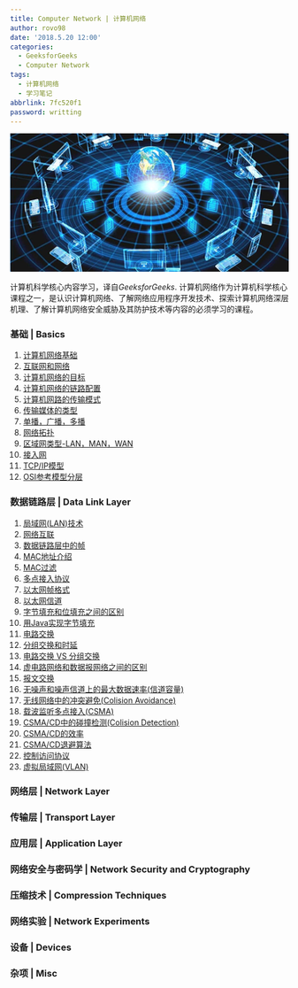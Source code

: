 ```yaml
---
title: Computer Network | 计算机网络
author: rovo98
date: '2018.5.20 12:00'
categories:
  - GeeksforGeeks
  - Computer Network
tags:
  - 计算机网络
  - 学习笔记
abbrlink: 7fc520f1
password: writting
---
```


![](/images/computer-networking/computer-networking.jpg)

计算机科学核心内容学习，译自*GeeksforGeeks*. 计算机网络作为计算机科学核心课程之一，是认识计算机网络、了解网络应用程序开发技术、探索计算机网络深层机理、了解计算机网络安全威胁及其防护技术等内容的必须学习的课程。

<!-- more -->

### 基础 | Basics

1. [计算机网络基础](/posts/c88d46b1/)
2. [互联网和网络](/posts/28f758bc/)
3. [计算机网络的目标](/posts/8a6daeb5/)
4. [计算机网络的链路配置](/posts/0/)
5. [计算机网路的传输模式](/posts/2ccb698e/)
6. [传输媒体的类型]()
7. [单播，广播，多播]()
8. [网络拓扑]()
9. [区域网类型-LAN，MAN，WAN]()
10. [接入网]()
11. [TCP/IP模型]()
12. [OSI参考模型分层]()

### 数据链路层 | Data Link Layer

1. [局域网(LAN)技术]()
2. [网络互联]()
3. [数据链路层中的帧]()
4. [MAC地址介绍]()
5. [MAC过滤]()
6. [多点接入协议]()
7. [以太网帧格式]()
8. [以太网信道]()
9. [字节填充和位填充之间的区别]()
10. [用Java实现字节填充]()
11. [电路交换]()
12. [分组交换和时延]()
13. [电路交换 VS 分组交换]()
14. [虚电路网络和数据报网络之间的区别]()
15. [报文交换]()
16. [无噪声和噪声信道上的最大数据速率(信道容量)]()
17. [无线网络中的冲突避免(Colision Avoidance)]()
18. [载波监听多点接入(CSMA)]()
19. [CSMA/CD中的碰撞检测(Colision Detection)]()
20. [CSMA/CD的效率]()
21. [CSMA/CD退避算法]()
22. [控制访问协议]()
23. [虚拟局域网(VLAN)]()

### 网络层 | Network Layer

### 传输层 | Transport Layer

### 应用层 | Application Layer

### 网络安全与密码学 | Network Security and Cryptography

### 压缩技术 | Compression Techniques

### 网络实验 | Network Experiments

### 设备 | Devices

### 杂项 | Misc

